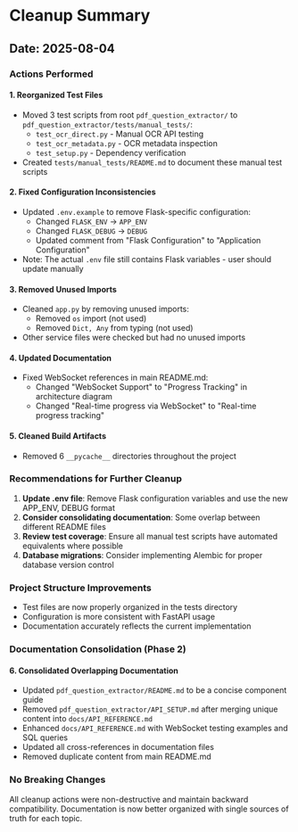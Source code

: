 # Cleanup Summary

## Date: 2025-08-04

### Actions Performed

#### 1. Reorganized Test Files
- Moved 3 test scripts from root `pdf_question_extractor/` to `pdf_question_extractor/tests/manual_tests/`:
  - `test_ocr_direct.py` - Manual OCR API testing
  - `test_ocr_metadata.py` - OCR metadata inspection
  - `test_setup.py` - Dependency verification
- Created `tests/manual_tests/README.md` to document these manual test scripts

#### 2. Fixed Configuration Inconsistencies
- Updated `.env.example` to remove Flask-specific configuration:
  - Changed `FLASK_ENV` → `APP_ENV`
  - Changed `FLASK_DEBUG` → `DEBUG`
  - Updated comment from "Flask Configuration" to "Application Configuration"
- Note: The actual `.env` file still contains Flask variables - user should update manually

#### 3. Removed Unused Imports
- Cleaned `app.py` by removing unused imports:
  - Removed `os` import (not used)
  - Removed `Dict, Any` from typing (not used)
- Other service files were checked but had no unused imports

#### 4. Updated Documentation
- Fixed WebSocket references in main README.md:
  - Changed "WebSocket Support" to "Progress Tracking" in architecture diagram
  - Changed "Real-time progress via WebSocket" to "Real-time progress tracking"

#### 5. Cleaned Build Artifacts
- Removed 6 `__pycache__` directories throughout the project

### Recommendations for Further Cleanup

1. **Update .env file**: Remove Flask configuration variables and use the new APP_ENV, DEBUG format
2. **Consider consolidating documentation**: Some overlap between different README files
3. **Review test coverage**: Ensure all manual test scripts have automated equivalents where possible
4. **Database migrations**: Consider implementing Alembic for proper database version control

### Project Structure Improvements
- Test files are now properly organized in the tests directory
- Configuration is more consistent with FastAPI usage
- Documentation accurately reflects the current implementation

### Documentation Consolidation (Phase 2)

#### 6. Consolidated Overlapping Documentation
- Updated `pdf_question_extractor/README.md` to be a concise component guide
- Removed `pdf_question_extractor/API_SETUP.md` after merging unique content into `docs/API_REFERENCE.md`
- Enhanced `docs/API_REFERENCE.md` with WebSocket testing examples and SQL queries
- Updated all cross-references in documentation files
- Removed duplicate content from main README.md

### No Breaking Changes
All cleanup actions were non-destructive and maintain backward compatibility. Documentation is now better organized with single sources of truth for each topic.